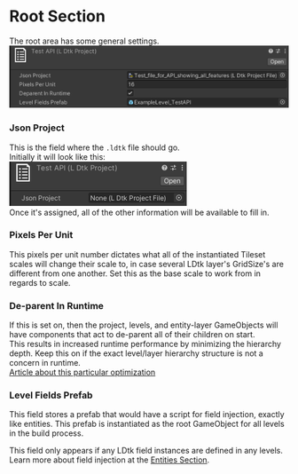 # Root Section

The root area has some general settings.  
![Section](../../images/unity/inspector/Root.png)

### Json Project
This is the field where the `.ldtk` file should go.  
Initially it will look like this:  
![Section](../../images/unity/inspector/EmptyJson.png)  
Once it's assigned, all of the other information will be available to fill in.

### Pixels Per Unit
This pixels per unit number dictates what all of the instantiated Tileset scales will change their scale to, in case several LDtk layer's GridSize's are different from one another. Set this as the base scale to work from in regards to scale.

### De-parent In Runtime
If this is set on, then the project, levels, and entity-layer GameObjects will have components that act to de-parent all of their children on start.  
This results in increased runtime performance by minimizing the hierarchy depth.
Keep this on if the exact level/layer hierarchy structure is not a concern in runtime.  
[Article about this particular optimization](https://blogs.unity3d.com/2017/06/29/best-practices-from-the-spotlight-team-optimizing-the-hierarchy/)

### Level Fields Prefab
This field stores a prefab that would have a script for field injection, exactly like entities.
This prefab is instantiated as the root GameObject for all levels in the build process.

This field only appears if any LDtk field instances are defined in any levels.
Learn more about field injection at the [Entities Section](Entities.md).




